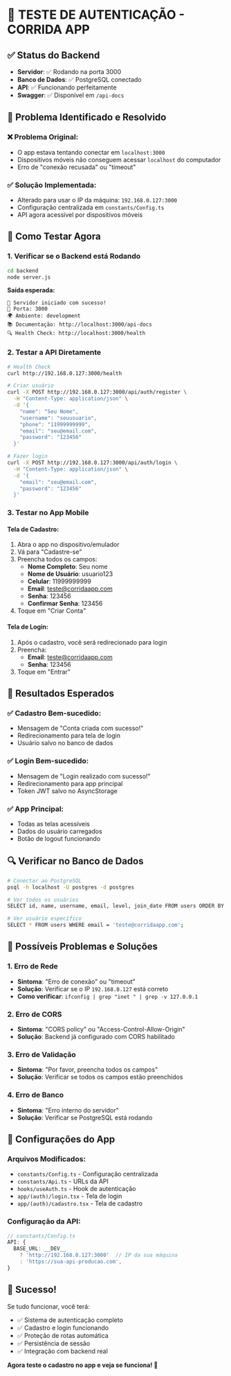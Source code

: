 # 🧪 **TESTE DE AUTENTICAÇÃO - CORRIDA APP**

## ✅ **Status do Backend**
- **Servidor**: ✅ Rodando na porta 3000
- **Banco de Dados**: ✅ PostgreSQL conectado
- **API**: ✅ Funcionando perfeitamente
- **Swagger**: ✅ Disponível em `/api-docs`

## 🔧 **Problema Identificado e Resolvido**

### **❌ Problema Original:**
- O app estava tentando conectar em `localhost:3000`
- Dispositivos móveis não conseguem acessar `localhost` do computador
- Erro de "conexão recusada" ou "timeout"

### **✅ Solução Implementada:**
- Alterado para usar o IP da máquina: `192.168.0.127:3000`
- Configuração centralizada em `constants/Config.ts`
- API agora acessível por dispositivos móveis

## 🧪 **Como Testar Agora**

### **1. Verificar se o Backend está Rodando**
```bash
cd backend
node server.js
```

**Saída esperada:**
```
🚀 Servidor iniciado com sucesso!
📍 Porta: 3000
🌍 Ambiente: development
📚 Documentação: http://localhost:3000/api-docs
🔍 Health Check: http://localhost:3000/health
```

### **2. Testar a API Diretamente**
```bash
# Health Check
curl http://192.168.0.127:3000/health

# Criar usuário
curl -X POST http://192.168.0.127:3000/api/auth/register \
  -H "Content-Type: application/json" \
  -d '{
    "name": "Seu Nome",
    "username": "seuusuario",
    "phone": "11999999999",
    "email": "seu@email.com",
    "password": "123456"
  }'

# Fazer login
curl -X POST http://192.168.0.127:3000/api/auth/login \
  -H "Content-Type: application/json" \
  -d '{
    "email": "seu@email.com",
    "password": "123456"
  }'
```

### **3. Testar no App Mobile**

#### **Tela de Cadastro:**
1. Abra o app no dispositivo/emulador
2. Vá para "Cadastre-se"
3. Preencha todos os campos:
   - **Nome Completo**: Seu nome
   - **Nome de Usuário**: usuario123
   - **Celular**: 11999999999
   - **Email**: teste@corridaapp.com
   - **Senha**: 123456
   - **Confirmar Senha**: 123456
4. Toque em "Criar Conta"

#### **Tela de Login:**
1. Após o cadastro, você será redirecionado para login
2. Preencha:
   - **Email**: teste@corridaapp.com
   - **Senha**: 123456
3. Toque em "Entrar"

## 🎯 **Resultados Esperados**

### **✅ Cadastro Bem-sucedido:**
- Mensagem de "Conta criada com sucesso!"
- Redirecionamento para tela de login
- Usuário salvo no banco de dados

### **✅ Login Bem-sucedido:**
- Mensagem de "Login realizado com sucesso!"
- Redirecionamento para app principal
- Token JWT salvo no AsyncStorage

### **✅ App Principal:**
- Todas as telas acessíveis
- Dados do usuário carregados
- Botão de logout funcionando

## 🔍 **Verificar no Banco de Dados**

```bash
# Conectar ao PostgreSQL
psql -h localhost -U postgres -d postgres

# Ver todos os usuários
SELECT id, name, username, email, level, join_date FROM users ORDER BY join_date DESC;

# Ver usuário específico
SELECT * FROM users WHERE email = 'teste@corridaapp.com';
```

## 🚨 **Possíveis Problemas e Soluções**

### **1. Erro de Rede**
- **Sintoma**: "Erro de conexão" ou "timeout"
- **Solução**: Verificar se o IP `192.168.0.127` está correto
- **Como verificar**: `ifconfig | grep "inet " | grep -v 127.0.0.1`

### **2. Erro de CORS**
- **Sintoma**: "CORS policy" ou "Access-Control-Allow-Origin"
- **Solução**: Backend já configurado com CORS habilitado

### **3. Erro de Validação**
- **Sintoma**: "Por favor, preencha todos os campos"
- **Solução**: Verificar se todos os campos estão preenchidos

### **4. Erro de Banco**
- **Sintoma**: "Erro interno do servidor"
- **Solução**: Verificar se PostgreSQL está rodando

## 📱 **Configurações do App**

### **Arquivos Modificados:**
- `constants/Config.ts` - Configuração centralizada
- `constants/Api.ts` - URLs da API
- `hooks/useAuth.ts` - Hook de autenticação
- `app/(auth)/login.tsx` - Tela de login
- `app/(auth)/cadastro.tsx` - Tela de cadastro

### **Configuração da API:**
```typescript
// constants/Config.ts
API: {
  BASE_URL: __DEV__ 
    ? 'http://192.168.0.127:3000'  // IP da sua máquina
    : 'https://sua-api-producao.com',
}
```

## 🎉 **Sucesso!**

Se tudo funcionar, você terá:
- ✅ Sistema de autenticação completo
- ✅ Cadastro e login funcionando
- ✅ Proteção de rotas automática
- ✅ Persistência de sessão
- ✅ Integração com backend real

**Agora teste o cadastro no app e veja se funciona! 🚀** 